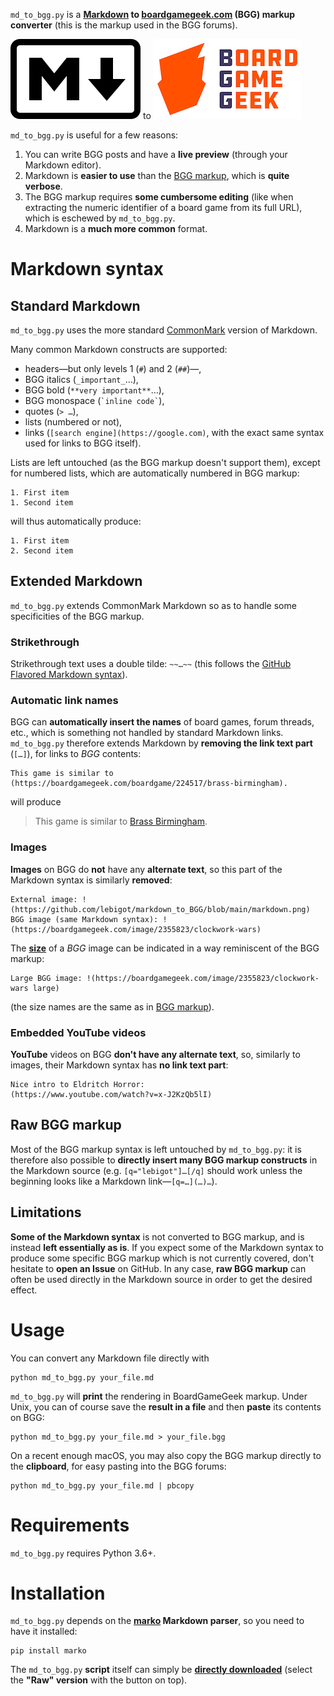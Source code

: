 `md_to_bgg.py` is a **[Markdown](https://en.wikipedia.org/wiki/Markdown) to [boardgamegeek.com](https://boardgamegeek.com) (BGG) markup converter** (this is the markup used in the BGG forums).

![Markdown](Images/markdown_icon.png) to ![BGG](Images/bgg.jpg)

`md_to_bgg.py` is useful for a few reasons:

1. You can write BGG posts and have a **live preview** (through your Markdown editor).
1. Markdown is **easier to use** than the [BGG markup](https://boardgamegeek.com/wiki/page/Forum_Formatting), which is **quite verbose**.
1. The BGG markup requires **some cumbersome editing** (like when extracting the numeric identifier of a board game from its full URL), which is eschewed by `md_to_bgg.py`.
1. Markdown is a **much more common** format.

# Markdown syntax

## Standard Markdown

`md_to_bgg.py` uses the more standard [CommonMark](https://commonmark.org/help/) version of Markdown.

Many common Markdown constructs are supported:

- headers—but only levels 1 (`#`) and 2 (`##`)—,
- BGG italics (`_important_`…),
- BGG bold (`**very important**`…),
- BGG monospace (`` `inline code` ``),
- quotes (`> …`),
- lists (numbered or not),
- links (`[search engine](https://google.com)`, with the exact same syntax used for links to BGG itself).

Lists are left untouched (as the BGG markup doesn't support them), except for numbered lists, which are automatically numbered in BGG markup:
```
1. First item
1. Second item
```
will thus automatically produce:
```
1. First item
2. Second item
```

## Extended Markdown

`md_to_bgg.py` extends CommonMark Markdown so as to handle some specificities of the BGG markup.

### Strikethrough

Strikethrough text uses a double tilde: `~~…~~` (this follows the [GitHub Flavored Markdown syntax](https://github.github.com/gfm/#strikethrough-extension-)).

### Automatic link names

BGG can **automatically insert the names** of board games, forum threads, etc., which is something not handled by standard Markdown links. `md_to_bgg.py` therefore extends Markdown by **removing the link text part** (`[…]`), for links to _BGG_ contents:
```
This game is similar to (https://boardgamegeek.com/boardgame/224517/brass-birmingham).
```
will produce

> This game is similar to [Brass Birmingham](https://boardgamegeek.com/boardgame/224517/brass-birmingham).

### Images

**Images** on BGG do **not** have any **alternate text**, so this part of the Markdown syntax is similarly **removed**:
```
External image: !(https://github.com/lebigot/markdown_to_BGG/blob/main/markdown.png)
BGG image (same Markdown syntax): !(https://boardgamegeek.com/image/2355823/clockwork-wars)
```

The [**size**](https://boardgamegeek.com/wiki/page/Forum_Formatting#toc17) of a _BGG_ image can be indicated in a way reminiscent of the BGG markup:
```
Large BGG image: !(https://boardgamegeek.com/image/2355823/clockwork-wars large)
```
(the size names are the same as in [BGG markup](https://boardgamegeek.com/wiki/page/Wiki_Image_Sizes#)).

### Embedded YouTube videos

**YouTube** videos on BGG **don't have any alternate text**, so, similarly to images, their Markdown syntax has **no link text part**:
```
Nice intro to Eldritch Horror:
(https://www.youtube.com/watch?v=x-J2KzQb5lI)
```

## Raw BGG markup

Most of the BGG markup syntax is left untouched by `md_to_bgg.py`: it is therefore also possible to **directly insert many BGG markup constructs** in the Markdown source (e.g. `[q="lebigot"]…[/q]` should work unless the beginning looks like a Markdown link—`[q=…](…)…`).

## Limitations

**Some of the Markdown syntax** is not converted to BGG markup, and is instead **left essentially as is**. If you expect some of the Markdown syntax to produce some specific BGG markup which is not currently covered, don't hesitate to **open an Issue** on GitHub. In any case, **raw BGG markup** can often be used directly in the Markdown source in order to get the desired effect.

# Usage

You can convert any Markdown file directly with
```
python md_to_bgg.py your_file.md
```

`md_to_bgg.py` will **print** the rendering in BoardGameGeek markup. Under Unix, you can of course save the **result in a file** and then **paste** its contents on BGG:
```
python md_to_bgg.py your_file.md > your_file.bgg
```
On a recent enough macOS, you may also copy the BGG markup directly to the **clipboard**, for easy pasting into the BGG forums:
```
python md_to_bgg.py your_file.md | pbcopy
```

# Requirements

`md_to_bgg.py` requires Python 3.6+.

# Installation

`md_to_bgg.py` depends on the **[marko](https://github.com/frostming/marko) Markdown parser**, so you need to have it installed:
```
pip install marko
```

The `md_to_bgg.py` **script** itself can simply be **[directly downloaded](md_to_bgg.py)** (select the **"Raw" version** with the button on top).

